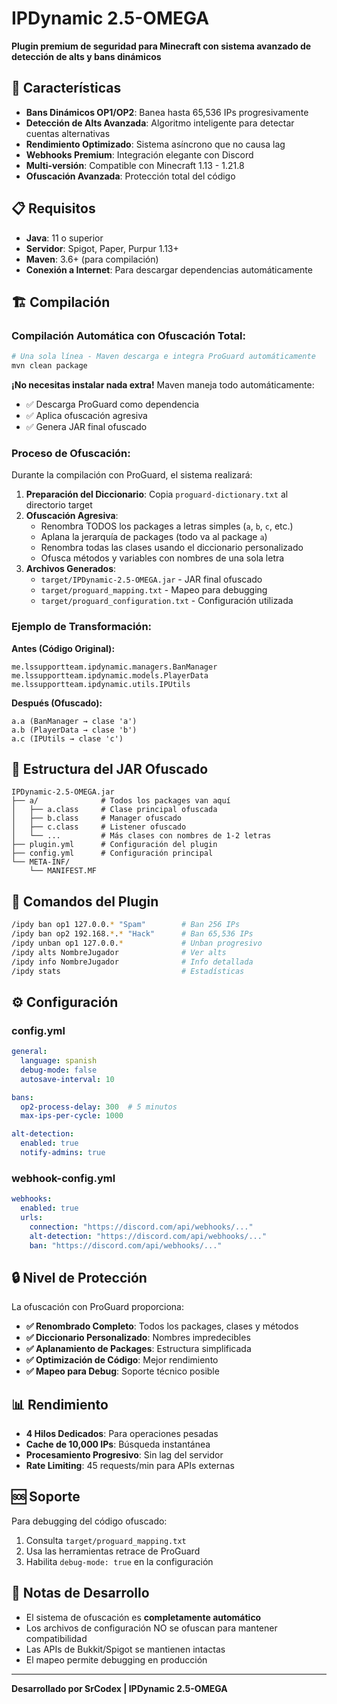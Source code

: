 # IPDynamic 2.5-OMEGA

**Plugin premium de seguridad para Minecraft con sistema avanzado de detección de alts y bans dinámicos**

## 🚀 Características

- **Bans Dinámicos OP1/OP2**: Banea hasta 65,536 IPs progresivamente
- **Detección de Alts Avanzada**: Algoritmo inteligente para detectar cuentas alternativas
- **Rendimiento Optimizado**: Sistema asíncrono que no causa lag
- **Webhooks Premium**: Integración elegante con Discord
- **Multi-versión**: Compatible con Minecraft 1.13 - 1.21.8
- **Ofuscación Avanzada**: Protección total del código

## 📋 Requisitos

- **Java**: 11 o superior
- **Servidor**: Spigot, Paper, Purpur 1.13+
- **Maven**: 3.6+ (para compilación)
- **Conexión a Internet**: Para descargar dependencias automáticamente

## 🏗️ Compilación

### Compilación Automática con Ofuscación Total:
```bash
# Una sola línea - Maven descarga e integra ProGuard automáticamente
mvn clean package
```

**¡No necesitas instalar nada extra!** Maven maneja todo automáticamente:
- ✅ Descarga ProGuard como dependencia
- ✅ Aplica ofuscación agresiva
- ✅ Genera JAR final ofuscado

### Proceso de Ofuscación:

Durante la compilación con ProGuard, el sistema realizará:

1. **Preparación del Diccionario**: Copia `proguard-dictionary.txt` al directorio target
2. **Ofuscación Agresiva**:
   - Renombra TODOS los packages a letras simples (`a`, `b`, `c`, etc.)
   - Aplana la jerarquía de packages (todo va al package `a`)
   - Renombra todas las clases usando el diccionario personalizado
   - Ofusca métodos y variables con nombres de una sola letra
3. **Archivos Generados**:
   - `target/IPDynamic-2.5-OMEGA.jar` - JAR final ofuscado
   - `target/proguard_mapping.txt` - Mapeo para debugging
   - `target/proguard_configuration.txt` - Configuración utilizada

### Ejemplo de Transformación:

**Antes (Código Original):**
```
me.lssupportteam.ipdynamic.managers.BanManager
me.lssupportteam.ipdynamic.models.PlayerData
me.lssupportteam.ipdynamic.utils.IPUtils
```

**Después (Ofuscado):**
```
a.a (BanManager → clase 'a')
a.b (PlayerData → clase 'b')
a.c (IPUtils → clase 'c')
```

## 📁 Estructura del JAR Ofuscado

```
IPDynamic-2.5-OMEGA.jar
├── a/              # Todos los packages van aquí
│   ├── a.class     # Clase principal ofuscada
│   ├── b.class     # Manager ofuscado
│   ├── c.class     # Listener ofuscado
│   └── ...         # Más clases con nombres de 1-2 letras
├── plugin.yml      # Configuración del plugin
├── config.yml      # Configuración principal
└── META-INF/
    └── MANIFEST.MF
```

## 🎯 Comandos del Plugin

```bash
/ipdy ban op1 127.0.0.* "Spam"        # Ban 256 IPs
/ipdy ban op2 192.168.*.* "Hack"      # Ban 65,536 IPs
/ipdy unban op1 127.0.0.*             # Unban progresivo
/ipdy alts NombreJugador              # Ver alts
/ipdy info NombreJugador              # Info detallada
/ipdy stats                           # Estadísticas
```

## ⚙️ Configuración

### config.yml
```yaml
general:
  language: spanish
  debug-mode: false
  autosave-interval: 10

bans:
  op2-process-delay: 300  # 5 minutos
  max-ips-per-cycle: 1000

alt-detection:
  enabled: true
  notify-admins: true
```

### webhook-config.yml
```yaml
webhooks:
  enabled: true
  urls:
    connection: "https://discord.com/api/webhooks/..."
    alt-detection: "https://discord.com/api/webhooks/..."
    ban: "https://discord.com/api/webhooks/..."
```

## 🔒 Nivel de Protección

La ofuscación con ProGuard proporciona:

- **✅ Renombrado Completo**: Todos los packages, clases y métodos
- **✅ Diccionario Personalizado**: Nombres impredecibles
- **✅ Aplanamiento de Packages**: Estructura simplificada
- **✅ Optimización de Código**: Mejor rendimiento
- **✅ Mapeo para Debug**: Soporte técnico posible

## 📊 Rendimiento

- **4 Hilos Dedicados**: Para operaciones pesadas
- **Cache de 10,000 IPs**: Búsqueda instantánea
- **Procesamiento Progresivo**: Sin lag del servidor
- **Rate Limiting**: 45 requests/min para APIs externas

## 🆘 Soporte

Para debugging del código ofuscado:
1. Consulta `target/proguard_mapping.txt`
2. Usa las herramientas retrace de ProGuard
3. Habilita `debug-mode: true` en la configuración

## 📝 Notas de Desarrollo

- El sistema de ofuscación es **completamente automático**
- Los archivos de configuración NO se ofuscan para mantener compatibilidad
- Las APIs de Bukkit/Spigot se mantienen intactas
- El mapeo permite debugging en producción

---

**Desarrollado por SrCodex | IPDynamic 2.5-OMEGA**